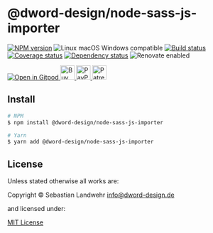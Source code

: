<!-- TITLE/ -->
# @dword-design/node-sass-js-importer
<!-- /TITLE -->

<!-- BADGES/ -->
[![NPM version](https://img.shields.io/npm/v/@dword-design/node-sass-js-importer.svg)](https://npmjs.org/package/@dword-design/node-sass-js-importer)
![Linux macOS Windows compatible](https://img.shields.io/badge/os-linux%20%7C%C2%A0macos%20%7C%C2%A0windows-blue)
[![Build status](https://github.com/dword-design/node-sass-js-importer/workflows/build/badge.svg)](https://github.com/dword-design/node-sass-js-importer/actions)
[![Coverage status](https://img.shields.io/coveralls/dword-design/node-sass-js-importer)](https://coveralls.io/github/dword-design/node-sass-js-importer)
[![Dependency status](https://img.shields.io/david/dword-design/node-sass-js-importer)](https://david-dm.org/dword-design/node-sass-js-importer)
![Renovate enabled](https://img.shields.io/badge/renovate-enabled-brightgreen)

<a href="https://gitpod.io/#https://github.com/dword-design/bar">
  <img src="https://gitpod.io/button/open-in-gitpod.svg" alt="Open in Gitpod">
</a><a href="https://www.buymeacoffee.com/dword">
  <img
    src="https://www.buymeacoffee.com/assets/img/guidelines/download-assets-sm-2.svg"
    alt="Buy Me a Coffee"
    height="32"
  >
</a><a href="https://paypal.me/SebastianLandwehr">
  <img
    src="https://dword-design.de/images/paypal.svg"
    alt="PayPal"
    height="32"
  >
</a><a href="https://www.patreon.com/dworddesign">
  <img
    src="https://dword-design.de/images/patreon.svg"
    alt="Patreon"
    height="32"
  >
</a>
<!-- /BADGES -->

<!-- DESCRIPTION/ -->

<!-- /DESCRIPTION -->

<!-- INSTALL/ -->
## Install

```bash
# NPM
$ npm install @dword-design/node-sass-js-importer

# Yarn
$ yarn add @dword-design/node-sass-js-importer
```
<!-- /INSTALL -->

<!-- LICENSE/ -->
## License

Unless stated otherwise all works are:

Copyright &copy; Sebastian Landwehr <info@dword-design.de>

and licensed under:

[MIT License](https://opensource.org/licenses/MIT)
<!-- /LICENSE -->
